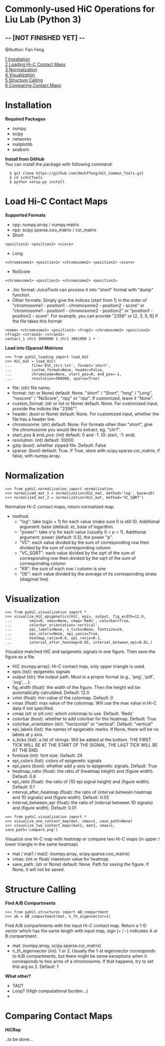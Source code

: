 # Commonly-used HiC Operations for Liu Lab (Python 3) #
## -- [NOT FINISHED YET] -- ##
@Author: Fan Feng

[1 Installation](#installation)\
[2 Loading Hi-C Contact Maps](#load-hi-c-contact-maps)\
[3 Normalization](#normalization)\
[4 Visualization](#visualization)\
[5 Structure Calling](#structure-calling)\
[6 Comparing Contact Maps](#comparing-contact-maps)


# Installation
**Required Packages**
- numpy
- scipy
- networkx
- matplotlib
- seaborn

**Install from GitHub**\
You can install the package with following command:
  ```console
    $ git clone https://github.com/dmcbffeng/HiC_Common_Tools.git
    $ cd scHiCTools
    $ python setup.py install
  ```


# Load Hi-C Contact Maps
 **Supported Formats**
 - npy: numpy.array / numpy.matrix
 - npz: scipy.sparse.coo_matrix / csr_matrix
 - Short
 ```
 <position1> <position2> <score>
 ```
 - Long
 ```
 <chromosome1> <position1> <chromosome2> <position2> <score>
 ```
 - NoScore
 ```
 <chromosome1> <position1> <chromosome2> <position2>
 ```
 - .hic format: JuiceTools can process it into "short" format with "dump" function.
 - Other formats: Simply give the indices (start from 1) in the order of
 "chromosome1 - position1 - chromosome2 - position2 - score" or
 "chromosome1 - position1 - chromosome2 - position2" or
 "position1 - position2 - score".
 For example, you can provide "2356" or [2, 3, 5, 6] if the file takes this format:
 ```
 <name> <chromosome1> <position1> <frag1> <chromosome2> <position2> <frag2> <strand1> <strand2>
 contact_1 chr1 3000000 1 chr1 3001000 1 + -
 ```
 
 **Load into (Sparse) Matrices**
 ```console
 >>> from pyHiC.loading import load_HiC
 >>> HiC_mat = load_HiC(
 ...         file='ESC_chr1.txt', format='short',
 ...         custom_format=None, header=False,
 ...         chromosome=None, start_pos=0, end_pos=-1,
 ...         resolution=500000, sparse=True)
 ```
 - file: (str) file name;
 - format: (str or None) default: None. "short" / "Short", "long" / "Long", "noscore" / "NoScore", "npy" or "npz". If customized, leave it "None". 
 - custom_format: (str or list or None) default: None. For customized input, provide the indices like "2356"".
 - header: (bool or None) default: None. For customized input, whether the file has a header line.
 - chromosome: (str) default: None. For formats other than "short", give the chromosome you would like to extract, eg. "chr1".
 - start_pos & end_pos: (int) default: 0 and -1. (0: start, -1: end).
 - resolution: (int) default: 10000.
 - gzip (bool): whether zipped file. Default: False
 - sparse: (bool) default: True. If True, store with scipy.sparse.csr_matrix; if false, with numpy.array.
 

# Normalization
 ```config
 >>> from pyHiC.normalization import normalization
 >>> normalized_mat_1 = normalization(HiC_mat, method='log', base=10)
 >>> normalized_mat_2 = normalization(HiC_mat, method='VC_SQRT')
 ```
 Normalize Hi-C contact maps, return normalized map.
 - method:
   - "log": take log(x + 1) for each value (make sure 0 is still 0).
   Additional argument: base (default: e), base of logarithm.
   - "power": take x^p for each value (usually 0 < p < 1).
   Additional argument: power (default: 0.5), the power "p".
   - "VC": each value divided by the sum of corresponding row then
   divided by the sum of corresponding column
   - "VC_SQRT": each value divided by the sqrt of the sum of corresponding row then
   divided by the sqrt of the sum of corresponding column
   - "KR": the sum of each row / column is one
   - "OE": each value divided by the average of its corresponding strata (diagonal line)
 

# Visualization
 ```config
 >>> from pyHiC.visualization import *
 >>> visualize_HiC_epigenetics(HiC, epis, output, fig_width=12.0,
 ...        vmin=0, vmax=None, cmap='Reds', colorbar=True,
 ...        colorbar_orientation='vertical',
 ...        epi_labels=None, x_ticks=None, fontsize=24,
 ...        epi_colors=None, epi_yaxis=True,
 ...        heatmap_ratio=0.6, epi_ratio=0.1,
 ...        interval_after_heatmap=0.05, interval_between_epi=0.01,)
 ```
 Visualize matched HiC and epigenetic signals in one figure.
 Then save the figure as a file.
 - HiC (numpy.array): Hi-C contact map, only upper triangle is used.
 - epis (list): epigenetic signals
 - output (str): the output path. Must in a proper format (e.g., 'png', 'pdf', 'svg', ...).
 - fig_width (float): the width of the figure. Then the height will be automatically calculated. Default: 12.0
 - vmin (float): min value of the colormap. Default: 0
 - vmax (float): max value of the colormap. Will use the max value in Hi-C data if not specified.
 - cmap (str or plt.cm): which colormap to use. Default: 'Reds'
 - colorbar (bool): whether to add colorbar for the heatmap. Default: True
 - colorbar_orientation (str): "horizontal" or "vertical". Default: "vertical"
 - epi_labels (list): the names of epigenetic marks. If None, there will be no labels at y axis.
 - x_ticks (list): a list of strings. Will be added at the bottom. THE FIRST TICK WILL BE AT THE START OF THE SIGNAL, THE LAST TICK WILL BE AT THE END.
 - fontsize (int): font size. Default: 24
 - epi_colors (list): colors of epigenetic signals
 - epi_yaxis (bool): whether add y-axis to epigenetic signals. Default: True
 - heatmap_ratio (float): the ratio of (heatmap height) and (figure width). Default: 0.6
 - epi_ratio (float): the ratio of (1D epi signal height) and (figure width). Default: 0.1
 - interval_after_heatmap (float): the ratio of (interval between heatmap and 1D signals) and (figure width). Default: 0.05
 - interval_between_epi (float): the ratio of (interval between 1D signals) and (figure width). Default: 0.01

 ```config
 >>> from pyHiC.visualization import *
 >>> visualize_one_contact_map(mat, vmax=1, save_path=None)
 >>> visualize_two_contact_maps(mat1, mat2, vmax=1, save_path='compare.png')
 ```
 Visualize one Hi-C map with heatmap or compare two Hi-C maps
 (in upper / lower triangle in the same heatmap).
 - mat / mat1 / mat2: (numpy.array, scipy.sparse.coo_matrix)
 - vmax: (int or float) maximum value for heatmap.
 - save_path: (str or None) default: None. Path for saving the figure.
 If None, it will not be saved.


# Structure Calling
 **Find A/B Compartments**
 ```config
 >>> from pyHiC.structures import AB_compartment
 >>> ab = AB_compartment(mat, n_th_eigenvector=1)
 ```
 Find A/B compartments with the input Hi-C contact map.
 Return a 1-D vector which has the same length with input map,
 sign (+ / -) indicates A or B compartment.
 - mat: (numpy.array, scipy.sparse.csr_matrix)
 - n_th_eigenvector (int): 1 or 2. Usually the 1-st eigenvector corresponds to 
 A/B compartments, but there might be some exceptions when it corresponds to two arms
 of a chromosome. If that happens, try to set this arg as 2. Default: 1
 
 **What other?**
 - TAD?
 - Loop? (High computational burden...)
 - 


# Comparing Contact Maps
 **HiCRep**
 
 ..to be done...

